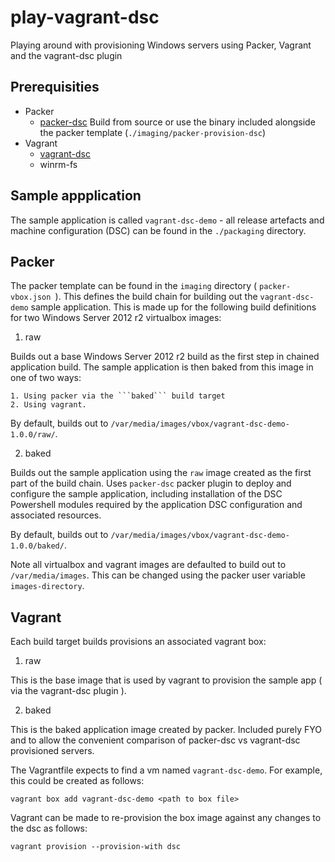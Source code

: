 # play-vagrant-dsc
Playing around with provisioning Windows servers using Packer, Vagrant and the vagrant-dsc plugin

## Prerequisities

- Packer
  - [packer-dsc](https://github.com/mefellows/packer-dsc)
    Build from source or use the binary included alongside the packer template (```./imaging/packer-provision-dsc```)
- Vagrant
  - [vagrant-dsc](https://github.com/mefellows/vagrant-dsc)
  - winrm-fs

## Sample appplication

The sample application is called ```vagrant-dsc-demo``` - all release artefacts and machine configuration (DSC) can be found in the ```./packaging``` directory.

## Packer

The packer template can be found in the ```imaging``` directory ( ```packer-vbox.json ```).
This defines the build chain for building out the ```vagrant-dsc-demo``` sample application. This is made up for the following build definitions for two Windows Server 2012 r2 virtualbox images:

1. raw
  
  Builds out a base Windows Server 2012 r2 build as the first step in chained application build.
  The sample application is then baked from this image in one of two ways:
    
    1. Using packer via the ```baked``` build target
    2. Using vagrant.

  By default, builds out to ```/var/media/images/vbox/vagrant-dsc-demo-1.0.0/raw/```.
  
2. baked
  
  Builds out the sample application using the ```raw``` image created as the first part of the build chain.
  Uses ```packer-dsc``` packer plugin to deploy and configure the sample application, including installation of the DSC Powershell modules required by the application DSC configuration and associated resources.

  By default, builds out to ```/var/media/images/vbox/vagrant-dsc-demo-1.0.0/baked/```. 

Note all virtualbox and vagrant images are defaulted to build out to ```/var/media/images```. This can be changed using the packer user variable ```images-directory```.

## Vagrant

Each build target builds provisions an associated vagrant box:

1. raw
  
  This is the base image that is used by vagrant to provision the sample app ( via the vagrant-dsc plugin ).

2. baked
  
  This is the baked application image created by packer. Included purely FYO and to allow the convenient comparison of packer-dsc vs vagrant-dsc provisioned servers.

The Vagrantfile expects to find a vm named ```vagrant-dsc-demo```. For example, this could be created as follows:

```script
vagrant box add vagrant-dsc-demo <path to box file>
```

Vagrant can be made to re-provision the box image against any changes to the dsc as follows:

```script
vagrant provision --provision-with dsc
```

